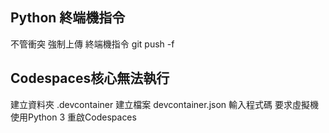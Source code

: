 ## Python 終端機指令
不管衝突 強制上傳  終端機指令 git push -f
## Codespaces核心無法執行
建立資料夾 .devcontainer 
建立檔案   devcontainer.json
輸入程式碼 要求虛擬機使用Python 3
重啟Codespaces
